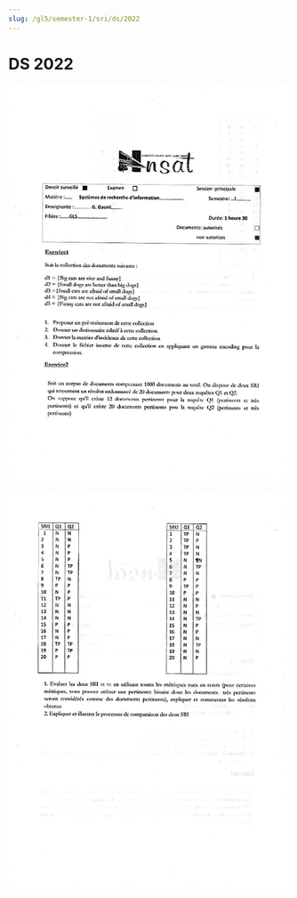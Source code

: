 ```yaml
---
slug: /gl5/semester-1/sri/ds/2022
---
```


# DS 2022

![1](assets/2022-1.jpg)

![2](assets/2022-2.jpg)
